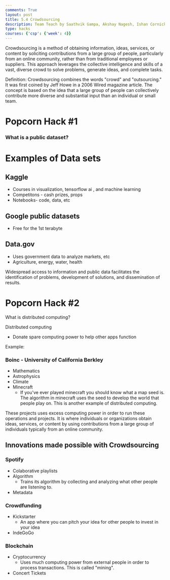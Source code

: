 ```yaml
---
comments: True
layout: post
title: 5.4 Crowdsourcing
description: Team Teach by Saathvik Gampa, Akshay Nagesh, Ishan Cornick, and Nitin Balaji
type: hacks
courses: {'csp': {'week': 4}}
---
```


Crowdsourcing is a method of obtaining information, ideas, services, or content by soliciting contributions from a large group of people, particularly from an online community, rather than from traditional employees or suppliers. This approach leverages the collective intelligence and skills of a vast, diverse crowd to solve problems, generate ideas, and complete tasks.


Definition: Crowdsourcing combines the words "crowd" and "outsourcing." It was first coined by Jeff Howe in a 2006 Wired magazine article. The concept is based on the idea that a large group of people can collectively contribute more diverse and substantial input than an individual or small team.

# Popcorn Hack #1


### What is a public dataset?

# Examples of Data sets

## Kaggle
- Courses in visualization, tensorflow ai , and machine learning
- Competitons - cash prizes, props
- Notebooks- code, data, etc

## Google public datasets
- Free for the 1st terabyte

## Data.gov
- Uses government data to analyze markets, etc
- Agriculture, energy, water, health


Widespread access to information and public data facilitates the identification of problems, development of solutions, and dissemination of results.

# Popcorn Hack #2


What is distributed computing?

Distributed computing

- Donate spare computing power to help other apps function


Example:
### Boinc - University of California Berkley
- Mathematics
- Astrophysics
- Climate
- Minecraft
  - If you've ever played minecraft you should know what a map seed is. The algorithm in minecraft uses the seed to develop the world that people play on. This is another example of distributed computing.


These projects uses excess computing power in order to run these operations and projects. It is where individuals or organizations obtain ideas, services, or content by using contributions from a large group of individuals typically from an online community.

## Innovations made possible with Crowdsourcing

### Spotify
- Colaborative playlists
- Algorithm
    - Trains its algorithm by collecting and analyzing what other people are listening to.
- Metadata

### Crowdfunding
- Kickstarter
    - An app where you can pitch your idea for other people to invest in your idea
- IndeGoGo

### Blockchain
- Cryptocurrency
    - Uses much computing power from external people in order to process transactions. This is called "mining".
- Concert Tickets
